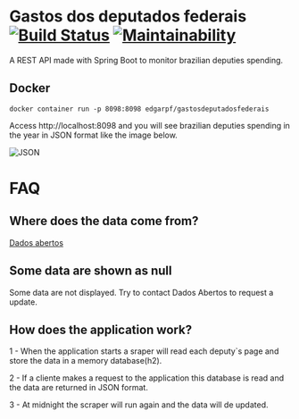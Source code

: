 # Gastos dos deputados federais [![Build Status](https://travis-ci.org/edgarpf/gastos-deputados-federais.svg?branch=master)](https://travis-ci.org/edgarpf/gastos-deputados-federais) [![Maintainability](https://api.codeclimate.com/v1/badges/2902440b44466c6c9ffa/maintainability)](https://codeclimate.com/github/edgarpf/gastos-deputados-federais/maintainability)
A REST API made with Spring Boot to monitor brazilian deputies spending.

## Docker
```
docker container run -p 8098:8098 edgarpf/gastosdeputadosfederais
```

Access http://localhost:8098 and you will see brazilian deputies spending in the year in JSON format like the image below.

![JSON](https://i.ibb.co/RBfB8Qd/Capturar.png)

# FAQ

## Where does the data come from?

[Dados abertos](https://www.camara.leg.br/transparencia/gastos-parlamentares)

## Some data are shown as null

Some data are not displayed. Try to contact Dados Abertos to request a update.

## How does the application work?

1 - When the application starts a sraper will read each deputy`s page and store the data in a memory database(h2).

2 - If a cliente makes a request to the application this database is read and the data are returned in JSON format.

3 - At midnight the scraper will run again and the data will de updated.




